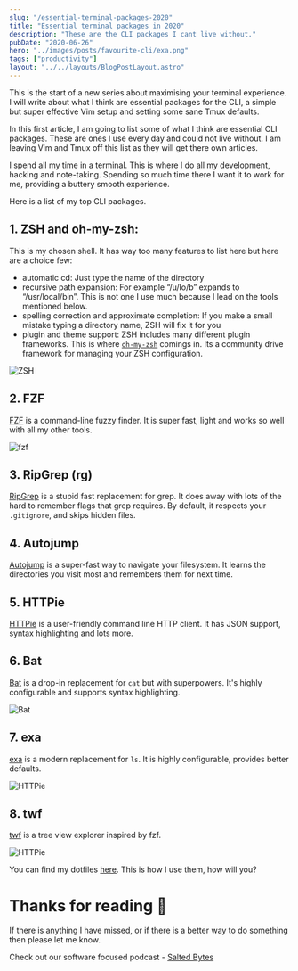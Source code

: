 ```yaml
---
slug: "/essential-terminal-packages-2020"
title: "Essential terminal packages in 2020"
description: "These are the CLI packages I cant live without."
pubDate: "2020-06-26"
hero: "../images/posts/favourite-cli/exa.png"
tags: ["productivity"]
layout: "../../layouts/BlogPostLayout.astro"
---
```


This is the start of a new series about maximising your terminal experience. I will write about what I think are essential packages for the CLI, a simple but super effective Vim setup and setting some sane Tmux defaults.

In this first article, I am going to list some of what I think are essential CLI packages. These are ones I use every day and could not live without. I am leaving Vim and Tmux off this list as they will get there own articles.

I spend all my time in a terminal. This is where I do all my development, hacking and note-taking. Spending so much time there I want it to work for me, providing a buttery smooth experience.

Here is a list of my top CLI packages.

## 1. ZSH and oh-my-zsh:

This is my chosen shell. It has way too many features to list here but here are a choice few:

- automatic cd: Just type the name of the directory
- recursive path expansion: For example “/u/lo/b” expands to “/usr/local/bin”. This is not one I use much because I lead on the tools mentioned below.
- spelling correction and approximate completion: If you make a small mistake typing a directory name, ZSH will fix it for you
- plugin and theme support: ZSH includes many different plugin frameworks. This is where [`oh-my-zsh`](https://ohmyz.sh/) comings in. Its a community drive framework for managing your ZSH configuration.

![ZSH](../images/posts/favourite-cli/zsh.png)

## 2. FZF

[FZF](https://github.com/junegunn/fzf) is a command-line fuzzy finder. It is super fast, light and works so well with all my other tools.

![fzf](../images/posts/favourite-cli/fzf.png)

## 3. RipGrep (rg)

[RipGrep](https://github.com/BurntSushi/ripgrep) is a stupid fast replacement for grep. It does away with lots of the hard to remember flags that grep requires. By default, it respects your `.gitignore`, and skips hidden files.

## 4. Autojump

[Autojump](https://github.com/wting/autojump) is a super-fast way to navigate your filesystem. It learns the directories you visit most and remembers them for next time.

## 5. HTTPie

[HTTPie](https://httpie.org/) is a user-friendly command line HTTP client. It has JSON support, syntax highlighting and lots more.

## 6. Bat

[Bat](https://github.com/sharkdp/bat) is a drop-in replacement for `cat` but with superpowers. It's highly configurable and supports syntax highlighting.

![Bat](../images/posts/favourite-cli/bat.png)

## 7. exa

[exa](https://the.exa.website/) is a modern replacement for `ls`. It is highly configurable, provides better defaults.

![HTTPie](../images/posts/favourite-cli/exa.png)

## 8. twf

[twf](https://github.com/wvanlint/twf) is a tree view explorer inspired by fzf.

![HTTPie](../images/posts/favourite-cli/twf.png)

You can find my dotfiles [here](https://github.com/jim-at-jibba/my-dots). This is how I use them, how will you?

# Thanks for reading 🙏

If there is anything I have missed, or if there is a better way to do something then please let me know.

Check out our software focused podcast - [Salted Bytes](https://open.spotify.com/show/7IdlgpiDfYcOdCn57mPLvH?si=X1ArfHvqQXSOAfc1h7Y_Eg)
